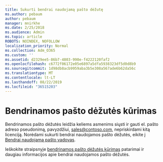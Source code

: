```yaml
---
title: Sukurti bendrai naudojamą pašto dėžutę
ms.author: pebaum
author: pebaum
manager: mnirkhe
ms.date: 2/25/2018
ms.audience: Admin
ms.topic: article
ROBOTS: NOINDEX, NOFOLLOW
localization_priority: Normal
ms.collection: Adm_O365
ms.custom: ''
ms.assetid: d2329ee5-86b7-4803-990e-f4222120faf2
ms.openlocfilehash: c6772f06172e05e6897a5dfa5938323df5d0d8b9
ms.sourcegitcommit: 1d98db8acb9959aba3b5e308a567ade6b62da56c
ms.translationtype: MT
ms.contentlocale: lt-LT
ms.lasthandoff: 08/22/2019
ms.locfileid: "36515203"
---
```

# <a name="create-a-shared-mailbox"></a>Bendrinamos pašto dėžutės kūrimas

Bendrinamos pašto dėžutės leidžia keliems asmenims siųsti ir gauti el. pašto adreso pseudonimą, pavyzdžiui, sales@contoso.com, nepriskirdami kitą licenciją. Norėdami sukurti bendrai naudojamos pašto dėžutės, eikite į [Bendrai naudojamą pašto vadovas](https://portal.office.com/adminportal/home).
  
Ieškokite straipsnyje [bendrinamos pašto dėžutės kūrimas](https://support.office.com/article/Create-a-shared-mailbox-871a246d-3acd-4bba-948e-5de8be0544c9) patarimai ir daugiau informacijos apie bendrai naudojamos pašto dėžutės. 
  

